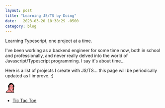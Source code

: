 ```yaml
---
layout: post
title: "Learning JS/TS by Doing"
date:   2023-03-20 18:38:29 -0500
category: blog
---
```


Learning Typescript, one project at a time.

I've been working as a backend engineer for some time now, both in school and
professionally, and never really delved into the world of Javascript/Typescript
programming. I say it's about time...

Here is a list of projects I create with JS/TS... this page will be
periodically updated as I improve. :)

<img src="/assets/nicolas_cage_party.gif" alt="nicolas_cage_party" width="32">

- [Tic Tac Toe](https://tictactoe.jasonhong.xyz)
